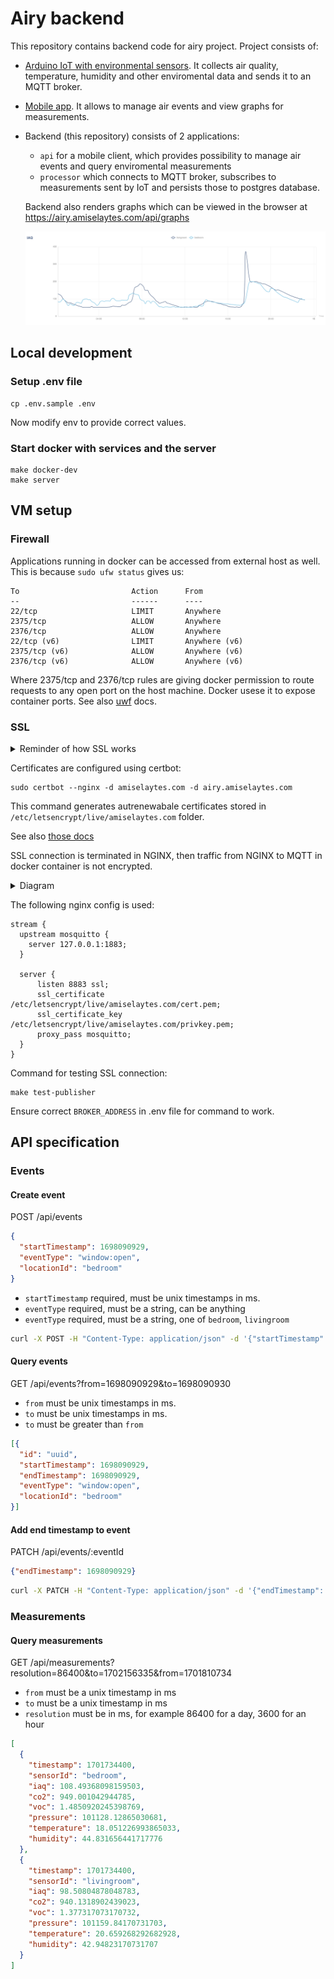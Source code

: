 # Airy backend

This repository contains backend code for airy project. Project consists of:
- [Arduino IoT with environmental sensors](https://github.com/oddnoodles/airy-iot). It collects air quality, temperature, humidity and other enviromental data and sends it to an MQTT broker. 
- [Mobile app](https://github.com/oddnoodles/airy-app). It allows to manage air events and view graphs for measurements.
- Backend (this repository) consists of 2 applications:
  - `api` for a mobile client, which provides possibility to manage air events and query enviromental measurements
  - `processor` which connects to MQTT broker, subscribes to measurements sent by IoT and persists those to postgres database.

  Backend also renders graphs which can be viewed in the browser at https://airy.amiselaytes.com/api/graphs

  ![graph](./assets/airquality-graph.png "Airquality graph")


## Local development

### Setup .env file

```
cp .env.sample .env 
```
Now modify env to provide correct values.

### Start docker with services and the server

```
make docker-dev
make server
```

## VM setup

### Firewall

Applications running in docker can be accessed from external host as well.
This is because `sudo ufw status` gives us:

```
To                         Action      From
--                         ------      ----
22/tcp                     LIMIT       Anywhere
2375/tcp                   ALLOW       Anywhere
2376/tcp                   ALLOW       Anywhere
22/tcp (v6)                LIMIT       Anywhere (v6)
2375/tcp (v6)              ALLOW       Anywhere (v6)
2376/tcp (v6)              ALLOW       Anywhere (v6)
```

Where 2375/tcp and 2376/tcp rules are giving docker permission to route requests to any open port on the host machine. Docker usese it to expose container ports. See also [uwf](https://wiki.ubuntu.com/UncomplicatedFirewall) docs.

### SSL

<details>
<summary>Reminder of how SSL works</summary>

- Browser connects to a web server (website) secured with SSL (https). Browser requests that the server identify itself.
- Server sends a copy of its SSL Certificate, including the server’s public key.
- Browser checks the certificate root against a list of trusted CAs and that the certificate is unexpired, unrevoked, and that its common name is valid for the website that it is connecting to. If the browser trusts the certificate, it creates, encrypts, and sends back a symmetric session key using the server’s public key.
- Server decrypts the symmetric session key using its private key and sends back an acknowledgement encrypted with the session key to start the encrypted session.
- Server and Browser now encrypt all transmitted data with the session key.
</details>

Certificates are configured using certbot:

```
sudo certbot --nginx -d amiselaytes.com -d airy.amiselaytes.com
```
This command generates autrenewabale certificates stored in `/etc/letsencrypt/live/amiselaytes.com` folder.

See also [those docs](https://www.digitalocean.com/community/tutorials/how-to-secure-nginx-with-let-s-encrypt-on-ubuntu-20-04)

SSL connection is terminated in NGINX, then traffic from NGINX to MQTT in docker container is not encrypted.

<details>
<summary>Diagram</summary>
![nginx ssl](./assets/nginx-mqtt-ssl.png "Nginx SSL")
</details>

The following nginx config is used:

```
stream {
  upstream mosquitto {
    server 127.0.0.1:1883;
  }

  server {
      listen 8883 ssl;
      ssl_certificate     /etc/letsencrypt/live/amiselaytes.com/cert.pem;
      ssl_certificate_key  /etc/letsencrypt/live/amiselaytes.com/privkey.pem;
      proxy_pass mosquitto;
  }
}
```

Command for testing SSL connection:
```
make test-publisher
```

Ensure correct `BROKER_ADDRESS` in .env file for command to work.

## API specification

### Events

#### Create event
POST /api/events

```json
{
  "startTimestamp": 1698090929,
  "eventType": "window:open",
  "locationId": "bedroom"
}
```

- `startTimestamp` required, must be unix timestamps in ms.
- `eventType` required, must be a string, can be anything
- `eventType` required, must be a string, one of `bedroom`, `livingroom`

```bash
curl -X POST -H "Content-Type: application/json" -d '{"startTimestamp": 1698090929, "eventType": "window:open", "locationId": "bedroom"}' http://localhost:8081/api/events
```

#### Query events

GET /api/events?from=1698090929&to=1698090930

- `from` must be unix timestamps in ms.
- `to` must be unix timestamps in ms.
- `to` must be greater than `from`

```json
[{
  "id": "uuid",
  "startTimestamp": 1698090929,
  "endTimestamp": 1698090929,
  "eventType": "window:open",
  "locationId": "bedroom"
}]
```

#### Add end timestamp to event

PATCH  /api/events/:eventId

```json
{"endTimestamp": 1698090929}
```

```bash
curl -X PATCH -H "Content-Type: application/json" -d '{"endTimestamp": 1698090929}' http://localhost:8081/api/events
```

### Measurements

#### Query measurements

GET /api/measurements?resolution=86400&to=1702156335&from=1701810734

- `from` must be a unix timestamp in ms
- `to` must be a unix timestamp in ms
- `resolution` must be in ms, for example 86400 for a day, 3600 for an hour

```json
[
  {
    "timestamp": 1701734400,
    "sensorId": "bedroom",
    "iaq": 108.49368098159503,
    "co2": 949.001042944785,
    "voc": 1.4850920245398769,
    "pressure": 101128.12865030681,
    "temperature": 18.051226993865033,
    "humidity": 44.831656441717776
  },
  {
    "timestamp": 1701734400,
    "sensorId": "livingroom",
    "iaq": 98.50804878048783,
    "co2": 940.1318902439023,
    "voc": 1.377317073170732,
    "pressure": 101159.84170731703,
    "temperature": 20.659268292682928,
    "humidity": 42.94823170731707
  }
]

```
